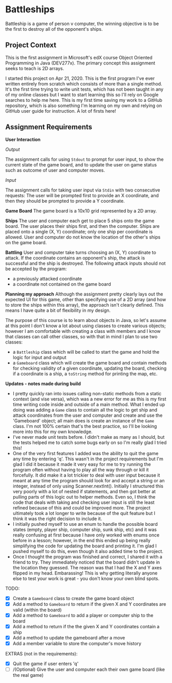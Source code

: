# Battleships
Battleship is a game of person v computer, the winning objective is to be the first to destroy all of the opponent's ships.

## Project Context
This is the first assignment in Microsoft's edX course Object Oriented Programming in Java (DEV277x). The primary concept this assignment seeks to teach is 2D arrays.

I started this project on Apr 21, 2020. This is the first program I've ever written entirely from scratch which consists of more than a single method. It's the first time trying to write unit tests, which has not been taught in any of my online classes but I want to start learning this so I'll rely on Google searches to help me here. This is my first time saving my work to a GitHub repository, which is also something I'm learning on my own and relying on GitHub user guide for instruction. A lot of firsts here!

## Assignment Requirements
**User Interaction**

*Output*

The assignment calls for using `Stdout` to prompt for user input, to show the current state of the game board, 
and to update the user on game status such as outcome of user and computer moves.

*Input*

The assignment calls for taking user input via `Stdin` with two consecutive requests: 
The user will be prompted first to provide an X coordinate, and then they should be prompted to provide a Y coordinate.

**Game Board**
The game board is a 10x10 grid represented by a 2D array. 

**Ships**
The user and computer each get to place 5 ships onto the game board. 
The user places their ships first, and then the computer. 
Ships are placed onto a single (X, Y) coordinate; only one ship per coordinate is allowed. 
User and computer do not know the location of the other's ships on the game board.

**Battling**
User and computer take turns choosing an (X, Y) coordinate to attack. 
If the coordinate contains an opponent's ship, the attack is successful and the ship is destroyed. 
The following attack inputs should not be accepted by the program:
- a previously attacked coordinate
- a coordinate not contained on the game board

**Planning my approach**
Although the assignment pretty clearly lays out the expected UI for this game, 
other than specifying use of a 2D array (and how to store the ships within this array), the approach isn't clearly defined. 
This means I have quite a bit of flexibility in my design. 

The purpose of this course is to learn about objects in Java, so let's assume at this point I don't know a lot 
about using classes to create various objects; however I am comfortable with creating a class with members and 
I know that classes can call other classes, so with that in mind I plan to use two classes:
- a `Battleship` class which will be called to start the game and hold the logic for input and output
- a `Gameboard` class which will create the game board and contain methods for checking validity of a given 
coordinate, updating the board, checking if a coordinate is a ship, a `toString` method for printing the map, etc.

**Updates - notes made during build**
- I pretty quickly ran into issues calling non-static methods from a static context (and vise versa), which was a new error for me as this is my first time writing code inside and outside of a main method. What I ended up doing was adding a `Game` class to contain all the logic to get ship and attack coordinates from the user and computer and create and use the 'Gameboard' object; all main does is create an instance of the `Game` class. I'm not 100% certain that's the best practice, so I'll be looking more into this for my own knowledge.
- I've never made unit tests before. I didn't make as many as I should, but the tests helped me to catch some bugs early on so I'm really glad I tried this!
- One of the very first features I added was the ability to quit the game any time by entering 'q'. This wasn't in the project requirements but I'm glad I did it because it made it very easy for me to try running the program often without having to play all the way through or kill it forcefully. It did make it a lot trickier to deal with user input because it meant at any time the program should look for and accept a string or an integer, instead of only using Scanner.nextInt(). Initially I structured this very poorly with a lot of nested if statements, and then got better at pulling parts of this logic out to helper methods. Even so, I think the code that deals with taking and checking user input is still the least refined because of this and could be improved more. The project ultimately took a lot longer to write because of the quit feature but I think it was the right decision to include it.
- I initially pushed myself to use an enum to handle the possible board states (empty, player ship, computer ship, sunk ship, etc) and it was really confusing at first because I have only worked with enums once before in a lesson; however, in the end this ended up being really simplifying the code for updating the board and printing it. I'm glad I pushed myself to do this, even though it also added time to the project.
- Once I thought the program was finished and correct, I shared it with a friend to try. They immediately noticed that the board didn't update in the location they guessed. The reason was that I had the X and Y axes flipped in my head. Embarassing! This is why getting literally anyone else to test your work is great - you don't know your own blind spots.

TODO:
- [X] Create a `Gameboard` class to create the game board object
- [X] Add a method to `Gameboard` to return if the given X and Y coordinates are valid (within the board)
- [X] Add a method to `Gameboard` to add a player or computer ship to the board
- [X] Add a method to return if the the given X and Y coordinates contain a ship
- [X] Add a method to update the gameboard after a move
- [X] Add a member variable to store the computer's move history

EXTRAS (not in the requirements):
- [X] Quit the game if user enters 'q'
- [ ] /(Optional) Give the user and computer each their own game board (like the real game)
